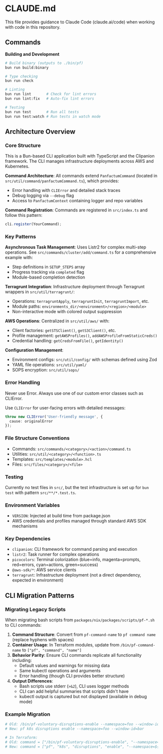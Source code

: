 # CLAUDE.md

This file provides guidance to Claude Code (claude.ai/code) when working with code in this repository.

## Commands

**Building and Development**
```bash
# Build binary (outputs to ./bin/pf)
bun run build:binary

# Type checking
bun run check

# Linting
bun run lint       # Check for lint errors
bun run lint:fix   # Auto-fix lint errors

# Testing
bun run test       # Run all tests
bun run test:watch # Run tests in watch mode
```

## Architecture Overview

### Core Structure
This is a Bun-based CLI application built with TypeScript and the Clipanion framework. The CLI manages infrastructure deployments across AWS and Kubernetes.

**Command Architecture**: All commands extend `PanfactumCommand` (located in `src/util/command/panfactumCommand.ts`), which provides:
- Error handling with `CLIError` and detailed stack traces
- Debug logging via `--debug` flag
- Access to `PanfactumContext` containing logger and repo variables

**Command Registration**: Commands are registered in `src/index.ts` and follow this pattern:
```typescript
cli.register(YourCommand);
```

### Key Patterns

**Asynchronous Task Management**: Uses Listr2 for complex multi-step operations. See `src/commands/cluster/add/command.ts` for a comprehensive example with:
- Step definitions in `SETUP_STEPS` array
- Progress tracking via `completed` flag
- Module-based completion detection

**Terragrunt Integration**: Infrastructure deployment through Terragrunt wrappers in `src/util/terragrunt/`:
- Operations: `terragruntApply`, `terragruntInit`, `terragruntImport`, etc.
- Module paths: `environments_dir/<environment>/<region>/<module>`
- Non-interactive mode with colored output suppression

**AWS Operations**: Centralized in `src/util/aws/` with:
- Client factories: `getSTSClient()`, `getS3Client()`, etc.
- Profile management: `getAWSProfiles()`, `addAWSProfileFromStaticCreds()`
- Credential handling: `getCredsFromFile()`, `getIdentity()`

**Configuration Management**:
- Environment configs: `src/util/config/` with schemas defined using Zod
- YAML file operations: `src/util/yaml/`
- SOPS encryption: `src/util/sops/`

### Error Handling
Never use Error. Always use one of our custom error classes such as CLIError.

Use `CLIError` for user-facing errors with detailed messages:
```typescript
throw new CLIError('User-friendly message', { 
  cause: originalError 
});
```

### File Structure Conventions
- Commands: `src/commands/<category>/<action>/command.ts`
- Utilities: `src/util/<category>/<function>.ts`
- Templates: `src/templates/<module>.hcl`
- Files: `src/files/<category>/<file>`

### Testing
Currently no test files in `src/`, but the test infrastructure is set up for `bun test` with pattern `src/**/*.test.ts`.

### Environment Variables
- `VERSION`: Injected at build time from package.json
- AWS credentials and profiles managed through standard AWS SDK mechanisms

### Key Dependencies
- `clipanion`: CLI framework for command parsing and execution
- `listr2`: Task runner for complex operations
- `picocolors`: Terminal colorization (blue=info, magenta=prompts, red=errors, cyan=actions, green=success)
- `@aws-sdk/*`: AWS service clients
- `terragrunt`: Infrastructure deployment (not a direct dependency, expected in environment)

## CLI Migration Patterns

### Migrating Legacy Scripts
When migrating bash scripts from `packages/nix/packages/scripts/pf-*.sh` to CLI commands:

1. **Command Structure**: Convert from `pf-command-name` to `pf command name` (replace hyphens with spaces)
2. **Container Usage**: In Terraform modules, update from `/bin/pf-command-name` to `["pf", "command", "name"]`
3. **Behavior Parity**: Ensure CLI commands replicate all functionality including:
   - Default values and warnings for missing data
   - Same kubectl operations and arguments
   - Error handling (though CLI provides better structure)
4. **Output Differences**: 
   - Bash scripts use stderr (`>&2`), CLI uses logger methods
   - CLI can add helpful summaries that scripts didn't have
   - kubectl output is captured but not displayed (available in debug mode)

### Example Migration
```bash
# Old: /bin/pf-voluntary-disruptions-enable --namespace=foo --window-id=bar
# New: pf k8s disruptions enable --namespace=foo --window-id=bar

# In Terraform:
# Old: command = ["/bin/pf-voluntary-disruptions-enable", "--namespace=${var.namespace}", "--window-id=${var.id}"]
# New: command = ["pf", "k8s", "disruptions", "enable", "--namespace=${var.namespace}", "--window-id=${var.id}"]
```